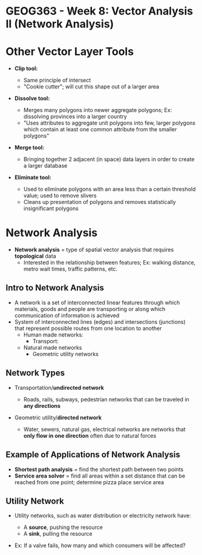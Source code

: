 # GEOG363 - Week 8: Vector Analysis II (Network Analysis)

# Other Vector Layer Tools
- **Clip tool:**
    - Same principle of intersect
    - "Cookie cutter"; will cut this shape out of a larger area

- **Dissolve tool:**
    - Merges many polygons into newer aggregate polygons; Ex: dissolving provinces into a larger country
    - "Uses attributes to aggregate unit polygons into few, larger polygons which contain at least one common attribute from the smaller polygons"

- **Merge tool:**
    - Bringing together 2 adjacent (in space) data layers in order to create a larger database

- **Eliminate tool:**
    - Used to eliminate polygons with an area less than a certain threshold value; used to remove slivers
    - Cleans up presentation of polygons and removes statistically insignificant polygons

# Network Analysis
- **Network analysis** = type of spatial vector analysis that requires **topological** data
    - Interested in the relationship between features; Ex: walking distance, metro wait times, traffic patterns, etc.

## Intro to Network Analysis
- A network is a set of interconnected linear features through which materials, goods and people are transporting or along which communication of information is achieved
- System of interconnected lines (edges) and intersections (junctions) that represent possible routes from one location to another
    - Human made networks:
        - Transport:
    - Natural made networks
        - Geometric utility networks

## Network Types
- Transportation/**undirected network**
    - Roads, rails, subways, pedestrian networks that can be traveled in **any directions**

- Geometric utility/**directed network**
    - Water, sewers, natural gas, electrical networks are networks that **only flow in one direction** often due to natural forces

## Example of Applications of Network Analysis
- **Shortest path analysis** = find the shortest path between two points
- **Service area solver** = find all areas within a set distance that can be reached from one point; determine pizza place service area

## Utility Network
- Utility networks, such as water distribution or electricity network have:
    - A **source**, pushing the resource
    - A **sink**, pulling the resource

- Ex: If a valve fails, how many and which consumers will be affected?